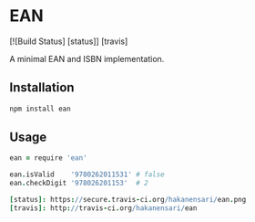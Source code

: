 # EAN

[![Build Status] [status]] [travis]

A minimal EAN and ISBN implementation.

## Installation

```bash
npm install ean
```

## Usage

```coffee
ean = require 'ean'

ean.isValid    '9780262011531' # false
ean.checkDigit '978026201153'  # 2

[status]: https://secure.travis-ci.org/hakanensari/ean.png
[travis]: http://travis-ci.org/hakanensari/ean
